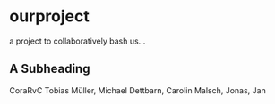 # ourproject
a project to collaboratively bash us...

## A Subheading
CoraRvC Tobias Müller, Michael Dettbarn, Carolin Malsch, Jonas, Jan
